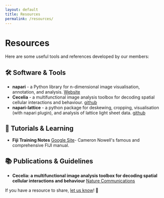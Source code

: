 ```yaml
---
layout: default
title: Resources
permalink: /resources/
---
```


# Resources

Here are some useful tools and references developed by our members:

## 🛠 Software & Tools
- **napari** - a Python library for n-dimensional image visualisation, annotation, and analysis. [Website](https://napari.org/stable/)  
- **Cecelia** - a multifunctional image analysis toolbox for decoding spatial cellular interactions and behaviour. [github](https://github.com/schienstockd/cecelia)  
- **napari-lattice** - a python package for deskewing, cropping, visualisation (with napari plugin), and analysis of lattice light sheet data. [github](https://github.com/BioimageAnalysisCoreWEHI/napari_lattice)

## 📖 Tutorials & Learning
- **Fiji Training Notes** [Google Site](https://sites.google.com/monash.edu/fiji-training-manual)- Cameron Nowell's famous and comprehensive FIJI manual. 

## 📚 Publications & Guidelines
- **Cecelia: a multifunctional image analysis toolbox for decoding spatial cellular interactions and behaviour** [Nature Communications](https://www.nature.com/articles/s41467-025-57193-y) 



If you have a resource to share, [let us know](/contact/)! 🚀
